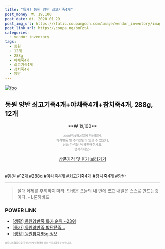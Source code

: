 ```yaml
--- 
title: "특가! 동원 양반 쇠고기죽4개" 
post_money: ₩. 19,100 
post_date: dt. 2020.01.29 
post_img_url: https://static.coupangcdn.com/image/vendor_inventory/images/2019/02/20/16/3/be9e231c-4ca4-4428-9a6f-d2fe5a1544c5.jpg 
post_link_url: https://coupa.ng/bnFztA 
categories: 
  - vendor_inventory 
tags: 
  - 동원 
  - 12개 
  - 288g 
  - 야채죽4개 
  - 쇠고기죽4개 
  - 참치죽4개 
  - 양반 
--- 
```

[![foo](https://static.coupangcdn.com/image/vendor_inventory/images/2019/02/20/16/3/be9e231c-4ca4-4428-9a6f-d2fe5a1544c5.jpg)](https://coupa.ng/bnFztA) 

## 동원 양반 쇠고기죽4개+야채죽4개+참치죽4개, 288g, 12개 
<p style="text-align: center;">**₩ 19,100**</p> 
<p style="text-align: center;"><span style="color: #898c8f; font-family: Georgia,Times,serif; font-size: 0.75em;">2020년01월29일에 작성되어, <br>가격변동 및 추가할인이 있을 수 있으니,<br> 상품 가격을 꼭!확인해주세요.<br>행복하세요~</span> 
</p>	 
<div markdown="0" style="text-align: center;"><a href="https://coupa.ng/bnFztA" class="btn btn--success">상품가격 및 후기 보러가기</a></div> 
<br><br> 
  #동원 #12개 #288g #야채죽4개 #쇠고기죽4개 #참치죽4개 #양반 
<hr> 

> 절대 어제를 후회하지 마라. 인생은 오늘의  내 안에 있고 내일은 스스로 만드는것이다. – L론허바드 


### POWER LINK

* <a href="https://blog.naver.com/sakai111/221788438889" target="_blank"> [생활] 동원양반죽 특가 순위 ~23위</a>
* <a href="https://blog.naver.com/an0733/221789805657" target="_blank">[특가] 동원양반죽 밤단팥죽...</a>
* <a href="https://blog.naver.com/santokki14/221774944097" target="_blank"> [생활] 동원참치85g 정보 </a>

<span style="color: #898c8f; font-family: Georgia,Times,serif; font-size: 0.55em;">파트너스활동으로 작성자에게 일정액의 커미션이 제공될수 있습니다.</span> 
